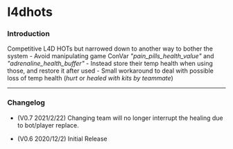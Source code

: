 # l4dhots

### Introduction
Competitive L4D HOTs but narrowed down to another way to bother the system
	- Avoid manipulating game ConVar _"pain_pills_health_value"_ and _"adrenaline_health_buffer"_
	- Instead store their temp health when using those, and restore it after used
	- Small workaround to deal with possible loss of temp health (_hurt_ or _healed with kits by teammate_)
	
<hr>

### Changelog
- (V0.7 2021/2/22) Changing team will no longer interrupt the healing due to bot/player replace.

- (V0.6 2020/12/2) Initial Release